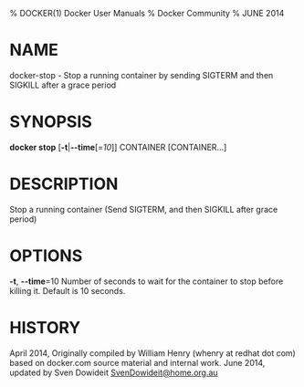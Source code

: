 % DOCKER(1) Docker User Manuals
% Docker Community
% JUNE 2014
# NAME
docker-stop - Stop a running container by sending SIGTERM and then SIGKILL after a grace period

# SYNOPSIS
**docker stop**
[**-t**|**--time**[=*10*]]
 CONTAINER [CONTAINER...]

# DESCRIPTION
Stop a running container (Send SIGTERM, and then SIGKILL after
 grace period)

# OPTIONS
**-t**, **--time**=10
   Number of seconds to wait for the container to stop before killing it. Default is 10 seconds.

# HISTORY
April 2014, Originally compiled by William Henry (whenry at redhat dot com)
based on docker.com source material and internal work.
June 2014, updated by Sven Dowideit <SvenDowideit@home.org.au>
